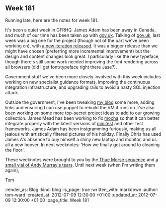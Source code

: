 Week 181
--------
Running late, here are the notes for week 181.

It's been a quiet week in GFRHQ.  James Adam has been away in Canada, and much of our time has been taken up with [gov.uk](https://gov.uk).  Talking of [gov.uk](https://gov.uk), last week was a big one for the project (though not of the part we've been working on), with [a new iteration released](http://digital.cabinetoffice.gov.uk/2012/07/03/introducing-the-next-iteration-of-gov-uk/).  It was a bigger release than we might have chosen (preferring more incremental improvement) but the design and content changes look great.  I particularly like the new typeface, though there's still some work needed improving the font rendering across all browsers (did I get font/typeface right there Jase?).

Government stuff we've been more closely involved with this week includes working on new specialist guidance formats, improving the continuous integration infrastructure, and upgrading rails to avoid a nasty SQL injection attack.

Outside the government, I've been tweaking [my blog](http://tomafro.net) some more, adding links and ensuring I can use puppet to rebuild the VM it runs on.  I've also been working on some more top-secret project ideas to add to our growing collection.  James Mead has been working to fix [mocha](http://gofreerange.com/mocha/docs/) so that it can better integrate properly with the latest versions of [minitest](https://github.com/seattlerb/minitest) and other test frameworks.  James Adam has been instgramming furiously, making us all jealous with artistically filtered pictures of his holiday.  Finally Chris has used James A's absence to buy himself a shiny new laptop and monitor, and us all a new hoover.  In next weeknotes: 'How we finally got around to cleaning the floor'.

These weeknotes were brought to you by the [Thue Morse sequence](http://en.wikipedia.org/wiki/Thue-Morse_sequence) and [a small vial of Andy Murray's tears](http://www.guardian.co.uk/sport/2012/jul/08/andy-murray-wimbledon-roger-federer).  Until next week (when I'm writing them again),

Tom

:render_as: Blog
:kind: blog
:is_page: true
:written_with: markdown
:author: tom-ward
:created_at: 2012-07-09 12:30:00 +01:00
:updated_at: 2012-07-09 12:30:00 +01:00
:page_title: Week 181
